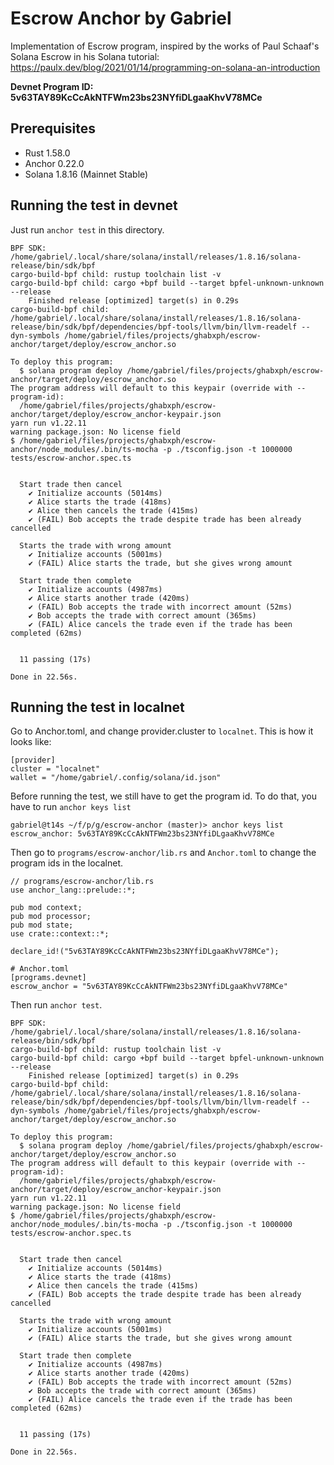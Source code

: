 # Escrow Anchor by Gabriel

Implementation of Escrow program, inspired by the works of Paul Schaaf's Solana Escrow in his Solana
tutorial: https://paulx.dev/blog/2021/01/14/programming-on-solana-an-introduction

**Devnet Program ID: 5v63TAY89KcCcAkNTFWm23bs23NYfiDLgaaKhvV78MCe**

## Prerequisites

* Rust 1.58.0
* Anchor 0.22.0
* Solana 1.8.16 (Mainnet Stable)

## Running the test in devnet

Just run `anchor test` in this directory.

```
BPF SDK: /home/gabriel/.local/share/solana/install/releases/1.8.16/solana-release/bin/sdk/bpf
cargo-build-bpf child: rustup toolchain list -v
cargo-build-bpf child: cargo +bpf build --target bpfel-unknown-unknown --release
    Finished release [optimized] target(s) in 0.29s
cargo-build-bpf child: /home/gabriel/.local/share/solana/install/releases/1.8.16/solana-release/bin/sdk/bpf/dependencies/bpf-tools/llvm/bin/llvm-readelf --dyn-symbols /home/gabriel/files/projects/ghabxph/escrow-anchor/target/deploy/escrow_anchor.so

To deploy this program:
  $ solana program deploy /home/gabriel/files/projects/ghabxph/escrow-anchor/target/deploy/escrow_anchor.so
The program address will default to this keypair (override with --program-id):
  /home/gabriel/files/projects/ghabxph/escrow-anchor/target/deploy/escrow_anchor-keypair.json
yarn run v1.22.11
warning package.json: No license field
$ /home/gabriel/files/projects/ghabxph/escrow-anchor/node_modules/.bin/ts-mocha -p ./tsconfig.json -t 1000000 tests/escrow-anchor.spec.ts


  Start trade then cancel
    ✔ Initialize accounts (5014ms)
    ✔ Alice starts the trade (418ms)
    ✔ Alice then cancels the trade (415ms)
    ✔ (FAIL) Bob accepts the trade despite trade has been already cancelled

  Starts the trade with wrong amount
    ✔ Initialize accounts (5001ms)
    ✔ (FAIL) Alice starts the trade, but she gives wrong amount

  Start trade then complete
    ✔ Initialize accounts (4987ms)
    ✔ Alice starts another trade (420ms)
    ✔ (FAIL) Bob accepts the trade with incorrect amount (52ms)
    ✔ Bob accepts the trade with correct amount (365ms)
    ✔ (FAIL) Alice cancels the trade even if the trade has been completed (62ms)


  11 passing (17s)

Done in 22.56s.
```

## Running the test in localnet

Go to Anchor.toml, and change provider.cluster to `localnet`. This is how it looks like:

```
[provider]
cluster = "localnet"
wallet = "/home/gabriel/.config/solana/id.json"
```

Before running the test, we still have to get the program id. To do that, you have to run
`anchor keys list`

```
gabriel@t14s ~/f/p/g/escrow-anchor (master)> anchor keys list
escrow_anchor: 5v63TAY89KcCcAkNTFWm23bs23NYfiDLgaaKhvV78MCe
```

Then go to `programs/escrow-anchor/lib.rs` and `Anchor.toml` to change the program ids
in the localnet.

```
// programs/escrow-anchor/lib.rs
use anchor_lang::prelude::*;

pub mod context;
pub mod processor;
pub mod state;
use crate::context::*;

declare_id!("5v63TAY89KcCcAkNTFWm23bs23NYfiDLgaaKhvV78MCe");
```

```
# Anchor.toml
[programs.devnet]
escrow_anchor = "5v63TAY89KcCcAkNTFWm23bs23NYfiDLgaaKhvV78MCe"
```

Then run `anchor test`.

```
BPF SDK: /home/gabriel/.local/share/solana/install/releases/1.8.16/solana-release/bin/sdk/bpf
cargo-build-bpf child: rustup toolchain list -v
cargo-build-bpf child: cargo +bpf build --target bpfel-unknown-unknown --release
    Finished release [optimized] target(s) in 0.29s
cargo-build-bpf child: /home/gabriel/.local/share/solana/install/releases/1.8.16/solana-release/bin/sdk/bpf/dependencies/bpf-tools/llvm/bin/llvm-readelf --dyn-symbols /home/gabriel/files/projects/ghabxph/escrow-anchor/target/deploy/escrow_anchor.so

To deploy this program:
  $ solana program deploy /home/gabriel/files/projects/ghabxph/escrow-anchor/target/deploy/escrow_anchor.so
The program address will default to this keypair (override with --program-id):
  /home/gabriel/files/projects/ghabxph/escrow-anchor/target/deploy/escrow_anchor-keypair.json
yarn run v1.22.11
warning package.json: No license field
$ /home/gabriel/files/projects/ghabxph/escrow-anchor/node_modules/.bin/ts-mocha -p ./tsconfig.json -t 1000000 tests/escrow-anchor.spec.ts


  Start trade then cancel
    ✔ Initialize accounts (5014ms)
    ✔ Alice starts the trade (418ms)
    ✔ Alice then cancels the trade (415ms)
    ✔ (FAIL) Bob accepts the trade despite trade has been already cancelled

  Starts the trade with wrong amount
    ✔ Initialize accounts (5001ms)
    ✔ (FAIL) Alice starts the trade, but she gives wrong amount

  Start trade then complete
    ✔ Initialize accounts (4987ms)
    ✔ Alice starts another trade (420ms)
    ✔ (FAIL) Bob accepts the trade with incorrect amount (52ms)
    ✔ Bob accepts the trade with correct amount (365ms)
    ✔ (FAIL) Alice cancels the trade even if the trade has been completed (62ms)


  11 passing (17s)

Done in 22.56s.
```